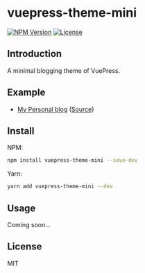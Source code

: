 # vuepress-theme-mini

[![NPM Version](https://img.shields.io/npm/v/vuepress-theme-mini.svg)](https://www.npmjs.com/package/vuepress-theme-mini)
[![License](https://img.shields.io/github/license/wxsms/vuepress-theme-mini.svg)](https://github.com/wxsms/vuepress-theme-mini)

## Introduction

A minimal blogging theme of VuePress.

## Example

* [My Personal blog](https://wxsm.space/) ([Source](https://github.com/wxsms/blog))

## Install

NPM:

```bash
npm install vuepress-theme-mini --save-dev
```

Yarn:

```bash
yarn add vuepress-theme-mini --dev
```

## Usage

Coming soon...

## License

MIT